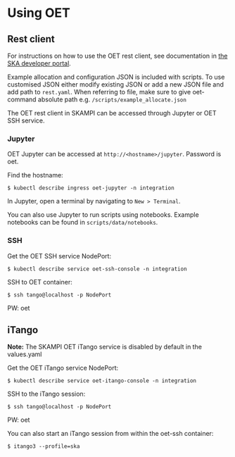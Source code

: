 Using OET
===============

Rest client
-------------
For instructions on how to use the OET rest client, see documentation in [the SKA developer portal](https://developer.skatelescope.org/projects/observation-execution-tool/en/latest/rest_client.html).

Example allocation and configuration JSON is included with scripts. To use customised JSON either modify existing JSON
 or add a new JSON file and add path to `rest.yaml`. When referring to file, make sure to give oet-command absolute 
 path e.g. `/scripts/example_allocate.json` 

The OET rest client in SKAMPI can be accessed through Jupyter or OET SSH service.

### Jupyter
OET Jupyter can be accessed at `http://<hostname>/jupyter`. Password is oet.

Find the hostname: 
```
$ kubectl describe ingress oet-jupyter -n integration
```

In Jupyter, open a terminal by navigating to `New > Terminal`.

You can also use Jupyter to run scripts using notebooks. Example notebooks can be found in `scripts/data/notebooks`.

### SSH
Get the OET SSH service NodePort:
```
$ kubectl describe service oet-ssh-console -n integration
```

SSH to OET container:
```
$ ssh tango@localhost -p NodePort
```
PW: oet

iTango
-------------
**Note:** The SKAMPI OET iTango service is disabled by default in the values.yaml

Get the OET iTango service NodePort:
```
$ kubectl describe service oet-itango-console -n integration
```

SSH to the iTango session:
```
$ ssh tango@localhost -p NodePort
```
PW: oet

You can also start an iTango session from within the oet-ssh container:
```
$ itango3 --profile=ska
```